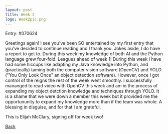 ```yaml
---
layout: post
title: Week 2
logo: Week2pic.png
---
```


Entry: #070624

Greetings again! I see you've been SO entertained by my first entry that you've decided to continue reading and I thank you. Jokes aside, I do have a report to get to. During this week my knowledge of both AI and the Python language grew four-fold. Leagues ahead of week 1! During this week I have had some hiccups like adapting my Java knowledge into Python, and (practically) taming both the computer vision software (OpenCV) and YOLO ("You Only Look Once" an object detection software). However, once I got control of the reigns the rest of the week went smoothly. I successfully mananged to read video with OpenCV this week and am in the process of expanding my object detction knowledge and techniques through YOLO. It is a shame that we were down a member this week but it provided me the opportununity to expand my knowledge more than if the team was whole. A blessing in disguise, and for that I am grateful. 

This is Elijah McClary, signing off for week two!

[Back](./)
